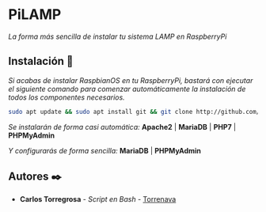 # PiLAMP

_La forma más sencilla de instalar tu sistema LAMP en RaspberryPi_

## Instalación 🔧

_Si acabas de instalar RaspbianOS en tu RaspberryPi, bastará con ejecutar el siguiente comando para comenzar automáticamente la instalación de todos los componentes necesarios._

```bash
sudo apt update && sudo apt install git && git clone http://github.com/Torrenava/PiLAMP && sudo bash PiLAMP/PiLAMP.sh
```


_Se instalarán de forma casi automática:_
**Apache2** | **MariaDB** | **PHP7** | **PHPMyAdmin**

_Y configurarás de forma sencilla:_
**MariaDB** | **PHPMyAdmin**

## Autores ✒️

* **Carlos Torregrosa** - *Script en Bash* - [Torrenava](https://github.com/Torrenava)
